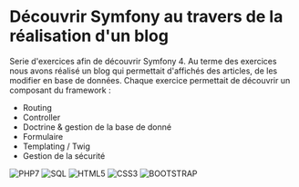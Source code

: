 # Découvrir Symfony au travers de la réalisation d'un blog

Serie d'exercices afin de découvrir Symfony 4. Au terme des exercices nous avons réalisé un blog qui permettait d'affichés des articles, de les modifier en base de données.
Chaque  exercice permettait de découvrir un composant du framework : 
* Routing
* Controller
* Doctrine & gestion de la base de donné
* Formulaire
* Templating / Twig
* Gestion de la sécurité

![PHP7](https://img.shields.io/badge/-PHP7-green.svg)
![SQL](https://img.shields.io/badge/-SQL-yellow.svg)
![HTML5](https://img.shields.io/badge/-HTML5-orange.svg)
![CSS3](https://img.shields.io/badge/-CSS3-blue.svg)
![BOOTSTRAP](https://img.shields.io/badge/-BOOTSTRAP-PURPLE.svg)

